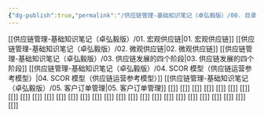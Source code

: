 ```yaml
---
{"dg-publish":true,"permalink":"/供应链管理-基础知识笔记（卓弘毅版）/00. 目录/","tags":["供应链"],"noteIcon":"3","created":"2023-10-03T22:11:47.515+08:00","updated":"2023-10-04T01:11:09.254+08:00"}
---
```


[[供应链管理-基础知识笔记（卓弘毅版）/01. 宏观供应链\|01. 宏观供应链]]
[[供应链管理-基础知识笔记（卓弘毅版）/02. 微观供应链\|02. 微观供应链]]
[[供应链管理-基础知识笔记（卓弘毅版）/03. 供应链发展的四个阶段\|03. 供应链发展的四个阶段]]
[[供应链管理-基础知识笔记（卓弘毅版）/04. SCOR 模型（供应链运营参考模型）\|04. SCOR 模型（供应链运营参考模型）]]
[[供应链管理-基础知识笔记（卓弘毅版）/05. 客户订单管理\|05. 客户订单管理]]
[[]]
[[]]
[[]]
[[]]
[[]]
[[]]
[[]]
[[]]
[[]]
[[]]
[[]]
[[]]
[[]]
[[]]
[[]]
[[]]
[[]]
[[]]
[[]]
[[]]
[[]]
[[]]
[[]]
[[]]
[[]]
[[]]
[[]]
[[]]